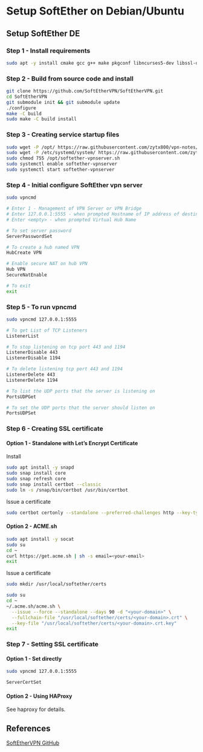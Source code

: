 # Setup SoftEther on Debian/Ubuntu

## Setup SoftEther DE

### Step 1 - Install requirements

```bash
sudo apt -y install cmake gcc g++ make pkgconf libncurses5-dev libssl-dev libsodium-dev libreadline-dev zlib1g-dev
```

### Step 2 - Build from source code and install

```bash
git clone https://github.com/SoftEtherVPN/SoftEtherVPN.git
cd SoftEtherVPN
git submodule init && git submodule update
./configure
make -C build
sudo make -C build install
```

### Step 3 - Creating service startup files

```bash
sudo wget -P /opt/ https://raw.githubusercontent.com/zytx800/vpn-notes/main/softether/softether-vpnserver.sh
sudo wget -P /etc/systemd/system/ https://raw.githubusercontent.com/zytx800/vpn-notes/main/softether/softether-vpnserver.service
sudo chmod 755 /opt/softether-vpnserver.sh
sudo systemctl enable softether-vpnserver
sudo systemctl start softether-vpnserver
```

### Step 4 - Initial configure SoftEther vpn server

```bash
sudo vpncmd

# Enter 1 - Management of VPN Server or VPN Bridge
# Enter 127.0.0.1:5555 - when prompted Hostname of IP address of destination
# Enter <empty> - when prompted Virtual Hub Name

# To set server password
ServerPasswordSet

# To create a hub named VPN
HubCreate VPN

# Enable secure NAT on hub VPN
Hub VPN
SecureNatEnable

# To exit
exit
```

### Step 5 - To run vpncmd

```bash
sudo vpncmd 127.0.0.1:5555

# To get List of TCP Listeners
ListenerList

# To stop listening on tcp port 443 and 1194
ListenerDisable 443
ListenerDisable 1194

# To delete listening tcp port 443 and 1194
ListenerDelete 443
ListenerDelete 1194

# To list the UDP ports that the server is listening on
PortsUDPGet

# To set the UDP ports that the server should listen on
PortsUDPSet
```

### Step 6 - Creating SSL certificate

#### Option 1 - Standalone with Let’s Encrypt Certificate

Install

```bash
sudo apt install -y snapd
sudo snap install core
sudo snap refresh core
sudo snap install certbot --classic
sudo ln -s /snap/bin/certbot /usr/bin/certbot
```

Issue a certificate

```bash
sudo certbot certonly --standalone --preferred-challenges http --key-type rsa --agree-tos --email <your-email> -d <your-domain>
```

#### Option 2 - ACME.sh

```bash
sudo apt install -y socat
sudo su
cd ~
curl https://get.acme.sh | sh -s email=<your-email>
exit
```

Issue a certificate

```bash
sudo mkdir /usr/local/softether/certs

sudo su
cd ~
~/.acme.sh/acme.sh \
  --issue --force --standalone --days 90 -d "<your-domain>" \
  --fullchain-file "/usr/local/softether/certs/<your-domain>.crt" \
  --key-file "/usr/local/softether/certs/<your-domain>.crt.key"
exit
```

### Step 7 - Setting SSL certificate

#### Option 1 - Set directly

```bash
sudo vpncmd 127.0.0.1:5555

ServerCertSet
```

#### Option 2 - Using HAProxy

See haproxy for details.

## References

[SoftEtherVPN GitHub](https://github.com/SoftEtherVPN/SoftEtherVPN/blob/master/src/BUILD_UNIX.md)
